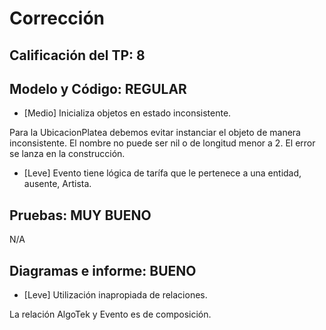 # Corrección

## Calificación del TP: 8

## Modelo y Código: REGULAR

* [Medio] Inicializa objetos en estado inconsistente.

Para la UbicacionPlatea debemos evitar instanciar el objeto de manera inconsistente. El nombre no puede ser nil o de longitud menor a 2. El error se lanza en la construcción.

* [Leve] Evento tiene lógica de tarífa que le pertenece a una entidad, ausente, Artista.


## Pruebas: MUY BUENO

N/A


## Diagramas e informe: BUENO

* [Leve] Utilización inapropiada de relaciones.

La relación AlgoTek y Evento es de composición.